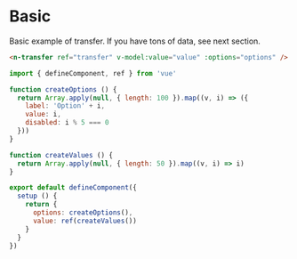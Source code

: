 # Basic

Basic example of transfer. If you have tons of data, see next section.

```html
<n-transfer ref="transfer" v-model:value="value" :options="options" />
```

```js
import { defineComponent, ref } from 'vue'

function createOptions () {
  return Array.apply(null, { length: 100 }).map((v, i) => ({
    label: 'Option' + i,
    value: i,
    disabled: i % 5 === 0
  }))
}

function createValues () {
  return Array.apply(null, { length: 50 }).map((v, i) => i)
}

export default defineComponent({
  setup () {
    return {
      options: createOptions(),
      value: ref(createValues())
    }
  }
})
```

